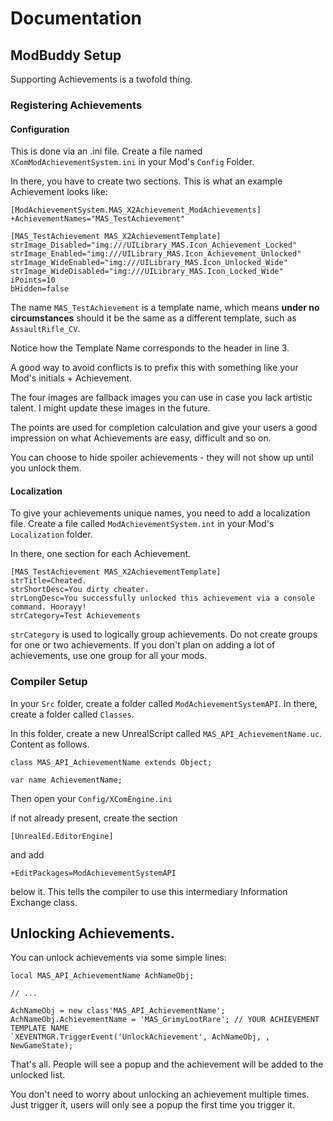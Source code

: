 # Documentation

## ModBuddy Setup

Supporting Achievements is a twofold thing.

### Registering Achievements

#### Configuration

This is done via an .ini file. Create a file named ```XComModAchievementSystem.ini``` in your Mod's ```Config``` Folder.

In there, you have to create two sections. This is what an example Achievement looks like:

```
[ModAchievementSystem.MAS_X2Achievement_ModAchievements]
+AchievementNames="MAS_TestAchievement"

[MAS_TestAchievement MAS_X2AchievementTemplate]
strImage_Disabled="img:///UILibrary_MAS.Icon_Achievement_Locked"
strImage_Enabled="img:///UILibrary_MAS.Icon_Achievement_Unlocked"
strImage_WideEnabled="img:///UILibrary_MAS.Icon_Unlocked_Wide"
strImage_WideDisabled="img:///UILibrary_MAS.Icon_Locked_Wide"
iPoints=10
bHidden=false
```

The name ```MAS_TestAchievement``` is a template name, which means **under no circumstances** should it be the same as a different template, such as ```AssaultRifle_CV```.

Notice how the Template Name corresponds to the header in line 3.

A good way to avoid conflicts is to prefix this with something like your Mod's initials + Achievement.

The four images are fallback images you can use in case you lack artistic talent. I might update these images in the future.

The points are used for completion calculation and give your users a good impression on what Achievements are easy, difficult and so on.

You can choose to hide spoiler achievements - they will not show up until you unlock them.

#### Localization

To give your achievements unique names, you need to add a localization file. Create a file called ```ModAchievementSystem.int``` in your Mod's ```Localization``` folder.

In there, one section for each Achievement.

```
[MAS_TestAchievement MAS_X2AchievementTemplate]
strTitle=Cheated.
strShortDesc=You dirty cheater.
strLongDesc=You successfully unlocked this achievement via a console command. Hoorayy!
strCategory=Test Achievements
```

```strCategory``` is used to logically group achievements. Do not create groups for one or two achievements. If you don't plan on adding a lot of achievements, use one group for all your mods.

### Compiler Setup

In your ```Src``` folder, create a folder called ```ModAchievementSystemAPI```. In there, create a folder called ```Classes```.

In this folder, create a new UnrealScript called ```MAS_API_AchievementName.uc```. Content as follows.

```
class MAS_API_AchievementName extends Object;

var name AchievementName;
```

Then open your ```Config/XComEngine.ini```

if not already present, create the section

```
[UnrealEd.EditorEngine]
```

and add 

```
+EditPackages=ModAchievementSystemAPI
```

below it. This tells the compiler to use this intermediary Information Exchange class.

## Unlocking Achievements.

You can unlock achievements via some simple lines:

```
local MAS_API_AchievementName AchNameObj;

// ...

AchNameObj = new class'MAS_API_AchievementName'; 
AchNameObj.AchievementName = 'MAS_GrimyLootRare'; // YOUR ACHIEVEMENT TEMPLATE NAME
`XEVENTMGR.TriggerEvent('UnlockAchievement', AchNameObj, , NewGameState);
```

That's all. People will see a popup and the achievement will be added to the unlocked list.

You don't need to worry about unlocking an achievement multiple times. Just trigger it, users will only see a popup the first time you trigger it.
